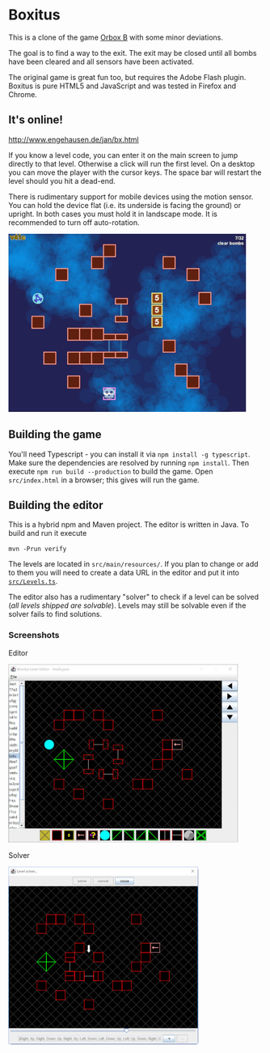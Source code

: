 # Boxitus

This is a clone of the game [Orbox B](http://www.notdoppler.com/orboxb.php) with some minor deviations.

The goal is to find a way to the exit. The exit may be closed until all bombs have been cleared and all sensors have been activated.

The original game is great fun too, but requires the Adobe Flash plugin. Boxitus is pure HTML5 and JavaScript and was tested in Firefox and Chrome.

## It's online!

http://www.engehausen.de/jan/bx.html

If you know a level code, you can enter it on the main screen to jump directly to that level. Otherwise a click will run the first level.
On a desktop you can move the player with the cursor keys. The space bar will restart the level should you hit a dead-end.

There is rudimentary support for mobile devices using the motion sensor. You can hold the device flat (i.e. its underside is facing the ground) or upright. In both cases you must hold it in landscape mode. It is recommended to turn off auto-rotation.

![Level screenshot](screens/game.jpg)

## Building the game

You'll need Typescript - you can install it via `npm install -g typescript`. Make sure the dependencies are resolved by running `npm install`.
Then execute `npm run build --production` to build the game. Open `src/index.html` in a browser; this gives will run the game.

## Building the editor

This is a hybrid npm and Maven project. The editor is written in Java. To build and run it execute

	mvn -Prun verify

The levels are located in `src/main/resources/`. If you plan to change or add to them you will need to create a data URL in the editor and put it into [`src/Levels.ts`](src/Levels.ts).

The editor also has a rudimentary "solver" to check if a level can be solved (_all levels shipped are solvable_). Levels may still be solvable even if the solver fails to find solutions.

### Screenshots

Editor

![Editor screenshot](screens/editor.jpg)

Solver

![Solver screenshot](screens/solver.jpg)

